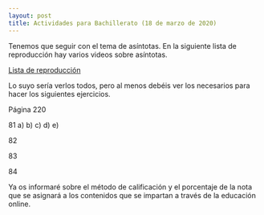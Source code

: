 ```yaml
---
layout: post
title: Actividades para Bachillerato (18 de marzo de 2020)
---
```


Tenemos que seguir con el tema de asíntotas. En la siguiente lista de reproducción hay varios videos sobre asíntotas.

[Lista de reproducción](https://www.youtube.com/playlist?list=PLDofgcGDlFDOgO7PKczyjmsClgEOYZagy)

Lo suyo sería verlos todos, pero al menos debéis ver los necesarios para hacer los siguientes ejercicios.

Página 220

81 a) b) c) d) e)

82

83

84

Ya os informaré sobre el método de calificación y el porcentaje de la nota que se asignará a los contenidos que se impartan a través de la educación online.